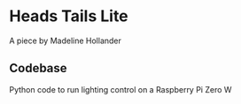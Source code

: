 # Heads Tails Lite

A piece by Madeline Hollander

## Codebase

Python code to run lighting control on a Raspberry Pi Zero W
